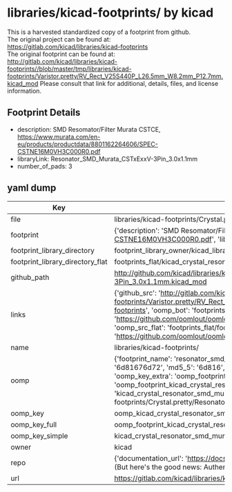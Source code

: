 # libraries/kicad-footprints/ by kicad  
This is a harvested standardized copy of a footprint from github.  
The original project can be found at:  
https://gitlab.com/kicad/libraries/kicad-footprints  
The original footprint can be found at:
http://gitlab.com/kicad/libraries/kicad-footprints//blob/master/tmp/libraries/kicad-footprints/Varistor.pretty/RV_Rect_V25S440P_L26.5mm_W8.2mm_P12.7mm.kicad_mod
Please consult that link for additional, details, files, and license information.  
## Footprint Details
* description: SMD Resomator/Filter Murata CSTCE, https://www.murata.com/en-eu/products/productdata/8801162264606/SPEC-CSTNE16M0VH3C000R0.pdf  
* libraryLink: Resonator_SMD_Murata_CSTxExxV-3Pin_3.0x1.1mm  
* number_of_pads: 3  
## yaml dump  
| Key | Value |  
| --- | --- |  
| file | libraries/kicad-footprints/Crystal.pretty/Resonator_SMD_Murata_CSTxExxV-3Pin_3.0x1.1mm.kicad_mod |  
| footprint | {'description': 'SMD Resomator/Filter Murata CSTCE, https://www.murata.com/en-eu/products/productdata/8801162264606/SPEC-CSTNE16M0VH3C000R0.pdf', 'libraryLink': 'Resonator_SMD_Murata_CSTxExxV-3Pin_3.0x1.1mm', 'number_of_pads': 3} |  
| footprint_library_directory | footprint_library_owner/kicad_libraries/kicad-footprints/ |  
| footprint_library_directory_flat | footprints_flat/kicad_crystal_resonator_smd_murata_cstxexxv_3pin_3_0x1_1mm/working |  
| github_path | http://github.com/kicad/libraries/kicad-footprints//blob/master/tmp/libraries/kicad-footprints/Crystal.pretty/Resonator_SMD_Murata_CSTxExxV-3Pin_3.0x1.1mm.kicad_mod |  
| links | {'github_src': 'http://gitlab.com/kicad/libraries/kicad-footprints//blob/master/tmp/libraries/kicad-footprints/Varistor.pretty/RV_Rect_V25S440P_L26.5mm_W8.2mm_P12.7mm.kicad_mod', 'github_src_repo': 'https://gitlab.com/kicad/libraries/kicad-footprints', 'oomp_bot': 'footprints/kicad_crystal_resonator_smd_murata_cstxexxv_3pin_3_0x1_1mm/working', 'oomp_bot_github': 'https://github.com/oomlout/oomlout_oomp_footprint_bot/tree/main/footprints/kicad_crystal_resonator_smd_murata_cstxexxv_3pin_3_0x1_1mm/working', 'oomp_src_flat': 'footprints_flat/footprints_flat/kicad_crystal_resonator_smd_murata_cstxexxv_3pin_3_0x1_1mm/working', 'oomp_src_flat_github': 'https://github.com/oomlout/oomlout_oomp_footprint_src/tree/main/footprints_flat/kicad_crystal_resonator_smd_murata_cstxexxv_3pin_3_0x1_1mm/working'} |  
| name | libraries/kicad-footprints/ |  
| oomp | {'footprint_name': 'resonator_smd_murata_cstxexxv_3pin_3_0x1_1mm', 'library_name': 'crystal', 'md5': '6d81676d72cfe2b68b20d4b6240da94b', 'md5_10': '6d81676d72', 'md5_5': '6d816', 'md5_6': '6d8167', 'oomp_key': 'oomp_kicad_crystal_resonator_smd_murata_cstxexxv_3pin_3_0x1_1mm', 'oomp_key_extra': 'oomp_footprint_kicad_crystal_resonator_smd_murata_cstxexxv_3pin_3_0x1_1mm', 'oomp_key_full': 'oomp_footprint_kicad_crystal_resonator_smd_murata_cstxexxv_3pin_3_0x1_1mm_6d8167', 'oomp_key_simple': 'kicad_crystal_resonator_smd_murata_cstxexxv_3pin_3_0x1_1mm', 'original_filename': 'libraries/kicad-footprints/Crystal.pretty/Resonator_SMD_Murata_CSTxExxV-3Pin_3.0x1.1mm.kicad_mod', 'owner_name': 'kicad'} |  
| oomp_key | oomp_kicad_crystal_resonator_smd_murata_cstxexxv_3pin_3_0x1_1mm |  
| oomp_key_full | oomp_footprint_kicad_crystal_resonator_smd_murata_cstxexxv_3pin_3_0x1_1mm |  
| oomp_key_simple | kicad_crystal_resonator_smd_murata_cstxexxv_3pin_3_0x1_1mm |  
| owner | kicad |  
| repo | {'documentation_url': 'https://docs.github.com/rest/overview/resources-in-the-rest-api#rate-limiting', 'message': "API rate limit exceeded for 84.66.173.59. (But here's the good news: Authenticated requests get a higher rate limit. Check out the documentation for more details.)"} |  
| url | https://gitlab.com/kicad/libraries/kicad-footprints |  

